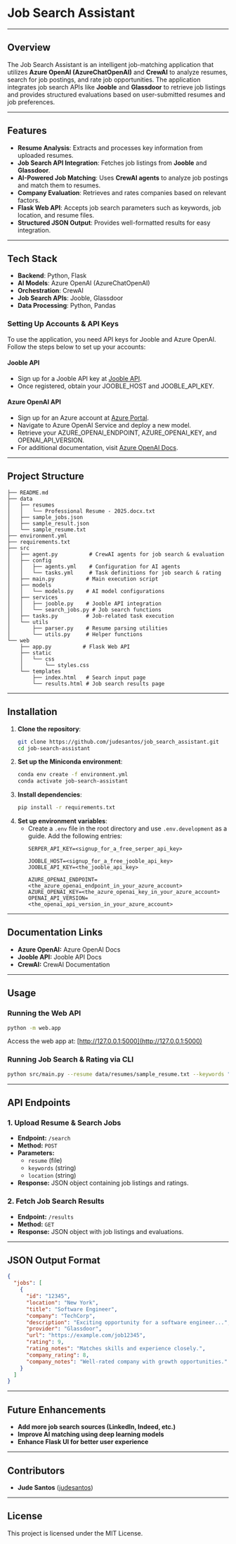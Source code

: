 # Job Search Assistant
---

## Overview
The Job Search Assistant is an intelligent job-matching application that utilizes **Azure OpenAI (AzureChatOpenAI)** and **CrewAI** to analyze resumes, search for job postings, and rate job opportunities. The application integrates job search APIs like **Jooble** and **Glassdoor** to retrieve job listings and provides structured evaluations based on user-submitted resumes and job preferences.

---

## Features
- **Resume Analysis**: Extracts and processes key information from uploaded resumes.
- **Job Search API Integration**: Fetches job listings from **Jooble** and **Glassdoor**.
- **AI-Powered Job Matching**: Uses **CrewAI agents** to analyze job postings and match them to resumes.
- **Company Evaluation**: Retrieves and rates companies based on relevant factors.
- **Flask Web API**: Accepts job search parameters such as keywords, job location, and resume files.
- **Structured JSON Output**: Provides well-formatted results for easy integration.

---

## Tech Stack
- **Backend**: Python, Flask
- **AI Models**: Azure OpenAI (AzureChatOpenAI)
- **Orchestration**: CrewAI
- **Job Search APIs**: Jooble, Glassdoor
- **Data Processing**: Python, Pandas

### Setting Up Accounts & API Keys

To use the application, you need API keys for Jooble and Azure OpenAI. Follow the steps below to set up your accounts:

#### Jooble API
- Sign up for a Jooble API key at [Jooble API](https://jooble.org/api/about).
- Once registered, obtain your JOOBLE_HOST and JOOBLE_API_KEY.

#### Azure OpenAI API
- Sign up for an Azure account at [Azure Portal](https://login.microsoftonline.com/organizations/oauth2/v2.0/authorize?redirect_uri=https%3A%2F%2Fportal.azure.com%2Fsignin%2Findex%2F&response_type=code%20id_token&scope=https%3A%2F%2Fmanagement.core.windows.net%2F%2Fuser_impersonation%20openid%20email%20profile&state=OpenIdConnect.AuthenticationProperties%3DmsvIcQ2tdnIXeJa96ozN49dXD2XPVBqIpx-9O3Hb4eopnHuAanQ5At02iWirBY2gwmmnOfi9gwH3I5rpJhepmjglzGqpYd9ckEcLI-881rfHyvVeXSyEwzK1hBVkAm4cyz8rQ2V7oIbHusCu9ufB6NOWGvgOX1pmniu_ePA2GBW72w-1PR27dZ8trNMXTMFkHpleVRs-dyxrbPIWZdejLc3yP22IsWIH3PgWButHfjYLoCr_IKYduSMduNU1sBq50WQjB-Eri2MFNuQo4J_q529Z07mBSVoyB8EyMrFwH8RaI4sBIEm5FRDiHRnU1ijxwzFEvkKd_b8mYPiMwQrDFT80jgGMNv5GMSmHbzhDyNDuANcqWa6FA88UuHQLGENgTPOEIL-sRTnt6bRTbIO5RAxGY9HxerB_RihAuEbDHZZsCMTWLJCR3b8w0gg6yhKNgAJwD7rKs2XiVMzQO2p6OBdVMHu7-ssaZse6lSeha18&response_mode=form_post&nonce=638762877063219873.MGMwNzdmNTMtZTE0Ny00NjAwLTliNmYtOGU2NTY4MDlhMDRjMWZiOTkyODktZTVhNC00OThmLWEyNWEtODY0MjJmN2EwNWIz&client_id=c44b4083-3bb0-49c1-b47d-974e53cbdf3c&site_id=501430&client-request-id=989489b1-e658-49c4-824e-be46fdd2446f&x-client-SKU=ID_NET472&x-client-ver=7.5.0.0).
- Navigate to Azure OpenAI Service and deploy a new model.
- Retrieve your AZURE_OPENAI_ENDPOINT, AZURE_OPENAI_KEY, and OPENAI_API_VERSION.
- For additional documentation, visit [Azure OpenAI Docs](https://learn.microsoft.com/en-us/azure/ai-services/openai/).

---

## Project Structure
```
├── README.md
├── data
│   ├── resumes
│   │   └── Professional Resume - 2025.docx.txt
│   ├── sample_jobs.json
│   ├── sample_result.json
│   └── sample_resume.txt
├── environment.yml
├── requirements.txt
├── src
│   ├── agent.py          # CrewAI agents for job search & evaluation
│   ├── config
│   │   ├── agents.yml    # Configuration for AI agents
│   │   └── tasks.yml     # Task definitions for job search & rating
│   ├── main.py          # Main execution script
│   ├── models
│   │   └── models.py    # AI model configurations
│   ├── services
│   │   ├── jooble.py    # Jooble API integration
│   │   └── search_jobs.py # Job search functions
│   ├── tasks.py         # Job-related task execution
│   └── utils
│       ├── parser.py    # Resume parsing utilities
│       └── utils.py     # Helper functions
└── web
    ├── app.py          # Flask Web API
    ├── static
    │   └── css
    │       └── styles.css
    └── templates
        ├── index.html   # Search input page
        └── results.html # Job search results page
```

---

## Installation
1. **Clone the repository**:
   ```bash
   git clone https://github.com/judesantos/job_search_assistant.git
   cd job-search-assistant
   ```
2. **Set up the Miniconda environment**:
   ```bash
   conda env create -f environment.yml
   conda activate job-search-assistant
   ```
3. **Install dependencies**:
   ```bash
   pip install -r requirements.txt
   ```
4. **Set up environment variables**:
   - Create a `.env` file in the root directory and use `.env.development` as a guide. Add the following entries:
     ```
     SERPER_API_KEY=<signup_for_a_free_serper_api_key>

     JOOBLE_HOST=<signup_for_a_free_jooble_api_key>
     JOOBLE_API_KEY=<the_jooble_api_key>

     AZURE_OPENAI_ENDPOINT=<the_azure_openai_endpoint_in_your_azure_account>
     AZURE_OPENAI_KEY=<the_azure_openai_key_in_your_azure_account>
     OPENAI_API_VERSION=<the_openai_api_version_in_your_azure_account>
     ```
---

## Documentation Links
- **Azure OpenAI:** Azure OpenAI Docs
- **Jooble API:** Jooble API Docs
- **CrewAI:** CrewAI Documentation

---

## Usage
### Running the Web API
```bash
python -m web.app
```
Access the web app at: [http://127.0.0.1:5000](http://127.0.0.1:5000)

### Running Job Search & Rating via CLI
```bash
python src/main.py --resume data/resumes/sample_resume.txt --keywords "Software Engineer" --location "New York"
```
---

## API Endpoints
### 1. **Upload Resume & Search Jobs**
   - **Endpoint:** `/search`
   - **Method:** `POST`
   - **Parameters:**
     - `resume` (file)
     - `keywords` (string)
     - `location` (string)
   - **Response:** JSON object containing job listings and ratings.

### 2. **Fetch Job Search Results**
   - **Endpoint:** `/results`
   - **Method:** `GET`
   - **Response:** JSON object with job listings and evaluations.

---

## JSON Output Format
```json
{
  "jobs": [
    {
      "id": "12345",
      "location": "New York",
      "title": "Software Engineer",
      "company": "TechCorp",
      "description": "Exciting opportunity for a software engineer...",
      "provider": "Glassdoor",
      "url": "https://example.com/job12345",
      "rating": 9,
      "rating_notes": "Matches skills and experience closely.",
      "company_rating": 8,
      "company_notes": "Well-rated company with growth opportunities."
    }
  ]
}
```
---

## Future Enhancements
- **Add more job search sources (LinkedIn, Indeed, etc.)**
- **Improve AI matching using deep learning models**
- **Enhance Flask UI for better user experience**

---

## Contributors
- **Jude Santos** ([judesantos](https://github.com/judesantos))

---

## License
This project is licensed under the MIT License.

